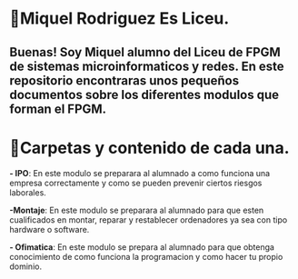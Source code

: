 # 📗Miquel Rodriguez Es Liceu.
Buenas! Soy **Miquel** alumno del Liceu de **FPGM  de sistemas microinformaticos y redes**. En este repositorio encontraras unos pequeños documentos sobre los diferentes **modulos** que forman el **FPGM**.
---
# 📁Carpetas y contenido de cada una.
 **- IPO**: En este modulo se preparara al alumnado a como funciona una empresa correctamente y como se pueden prevenir ciertos riesgos laborales.

 **-Montaje**: En este modulo se preparara al alumnado para que esten cualificados en montar, reparar y restablecer ordenadores ya sea con tipo hardware o software.
 
 **- Ofimatica**: En este modulo se prepara al alumnado para que obtenga conocimiento de como funciona la programacion y como hacer tu propio dominio.